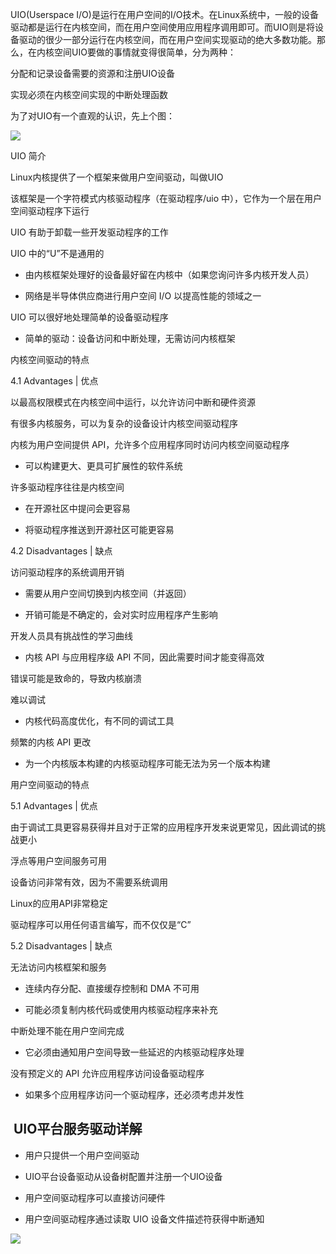 UIO(Userspace I/O)是运行在用户空间的I/O技术。在Linux系统中，一般的设备驱动都是运行在内核空间，而在用户空间使用应用程序调用即可。而UIO则是将设备驱动的很少一部分运行在内核空间，而在用户空间实现驱动的绝大多数功能。那么，在内核空间UIO要做的事情就变得很简单，分为两种：

分配和记录设备需要的资源和注册UIO设备

实现必须在内核空间实现的中断处理函数

为了对UIO有一个直观的认识，先上个图：

![](https://gitee.com/hxc8/images6/raw/master/img/202407190001800.jpg)

UIO 简介

Linux内核提供了一个框架来做用户空间驱动，叫做UIO

该框架是一个字符模式内核驱动程序（在驱动程序/uio 中），它作为一个层在用户空间驱动程序下运行

UIO 有助于卸载一些开发驱动程序的工作

UIO 中的“U”不是通用的

- 由内核框架处理好的设备最好留在内核中（如果您询问许多内核开发人员）

- 网络是半导体供应商进行用户空间 I/O 以提高性能的领域之一

UIO 可以很好地处理简单的设备驱动程序

- 简单的驱动：设备访问和中断处理，无需访问内核框架

内核空间驱动的特点

4.1 Advantages | 优点

以最高权限模式在内核空间中运行，以允许访问中断和硬件资源

有很多内核服务，可以为复杂的设备设计内核空间驱动程序

内核为用户空间提供 API，允许多个应用程序同时访问内核空间驱动程序

- 可以构建更大、更具可扩展性的软件系统

许多驱动程序往往是内核空间

- 在开源社区中提问会更容易

- 将驱动程序推送到开源社区可能更容易

4.2 Disadvantages | 缺点

访问驱动程序的系统调用开销

- 需要从用户空间切换到内核空间（并返回）

- 开销可能是不确定的，会对实时应用程序产生影响

开发人员具有挑战性的学习曲线

- 内核 API 与应用程序级 API 不同，因此需要时间才能变得高效

错误可能是致命的，导致内核崩溃

难以调试

- 内核代码高度优化，有不同的调试工具

频繁的内核 API 更改

- 为一个内核版本构建的内核驱动程序可能无法为另一个版本构建

用户空间驱动的特点

5.1 Advantages | 优点

由于调试工具更容易获得并且对于正常的应用程序开发来说更常见，因此调试的挑战更小

浮点等用户空间服务可用

设备访问非常有效，因为不需要系统调用

Linux的应用API非常稳定

驱动程序可以用任何语言编写，而不仅仅是“C”

5.2 Disadvantages | 缺点

无法访问内核框架和服务

- 连续内存分配、直接缓存控制和 DMA 不可用

- 可能必须复制内核代码或使用内核驱动程序来补充

中断处理不能在用户空间完成

- 它必须由通知用户空间导致一些延迟的内核驱动程序处理

没有预定义的 API 允许应用程序访问设备驱动程序

- 如果多个应用程序访问一个驱动程序，还必须考虑并发性

##  UIO平台服务驱动详解

- 用户只提供一个用户空间驱动

- UIO平台设备驱动从设备树配置并注册一个UIO设备

- 用户空间驱动程序可以直接访问硬件

- 用户空间驱动程序通过读取 UIO 设备文件描述符获得中断通知

![](https://gitee.com/hxc8/images6/raw/master/img/202407190001976.jpg)